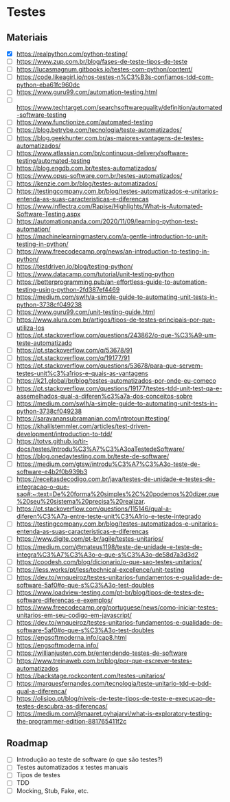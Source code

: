 # Testes

## Materiais

- [x] https://realpython.com/python-testing/
- [ ] https://www.zup.com.br/blog/fases-de-teste-tipos-de-teste
- [ ] https://lucasmagnum.gitbooks.io/testes-com-python/content/
- [ ] https://code.likeagirl.io/nos-testes-n%C3%B3s-confiamos-tdd-com-python-eba61fc960dc
- [ ] https://www.guru99.com/automation-testing.html
- [ ] https://www.techtarget.com/searchsoftwarequality/definition/automated-software-testing
- [ ] https://www.functionize.com/automated-testing
- [ ] https://blog.betrybe.com/tecnologia/teste-automatizados/
- [ ] https://blog.geekhunter.com.br/as-maiores-vantagens-de-testes-automatizados/
- [ ] https://www.atlassian.com/br/continuous-delivery/software-testing/automated-testing
- [ ] https://blog.engdb.com.br/testes-automatizados/
- [ ] https://www.opus-software.com.br/testes-automatizados/
- [ ] https://kenzie.com.br/blog/testes-automatizados/
- [ ] https://testingcompany.com.br/blog/testes-automatizados-e-unitarios-entenda-as-suas-caracteristicas-e-diferencas
- [ ] https://www.inflectra.com/Rapise/Highlights/What-is-Automated-Software-Testing.aspx
- [ ] https://automationpanda.com/2020/11/09/learning-python-test-automation/
- [ ] https://machinelearningmastery.com/a-gentle-introduction-to-unit-testing-in-python/
- [ ] https://www.freecodecamp.org/news/an-introduction-to-testing-in-python/
- [ ] https://testdriven.io/blog/testing-python/
- [ ] https://www.datacamp.com/tutorial/unit-testing-python
- [ ] https://betterprogramming.pub/an-effortless-guide-to-automation-testing-using-python-2fd387ef4469
- [ ] https://medium.com/swlh/a-simple-guide-to-automating-unit-tests-in-python-3738cf049238
- [ ] https://www.guru99.com/unit-testing-guide.html
- [ ] https://www.alura.com.br/artigos/tipos-de-testes-principais-por-que-utiliza-los
- [ ] https://pt.stackoverflow.com/questions/243862/o-que-%C3%A9-um-teste-automatizado
- [ ] https://pt.stackoverflow.com/q/53678/91
- [ ] https://pt.stackoverflow.com/q/19177/91
- [ ] https://pt.stackoverflow.com/questions/53678/para-que-servem-testes-unit%c3%a1rios-e-quais-as-vantagens
- [ ] https://k21.global/br/blog/testes-automatizados-por-onde-eu-comeco
- [ ] https://pt.stackoverflow.com/questions/19177/testes-tdd-unit-test-qa-e-assemelhados-qual-a-diferen%c3%a7a-dos-conceitos-sobre
- [ ] https://medium.com/swlh/a-simple-guide-to-automating-unit-tests-in-python-3738cf049238
- [ ] https://saravanansubramanian.com/introtounittesting/
- [ ] https://khalilstemmler.com/articles/test-driven-development/introduction-to-tdd/
- [ ] https://totvs.github.io/tir-docs/testes/Introdu%C3%A7%C3%A3oaTestedeSoftware/
- [ ] https://blog.onedaytesting.com.br/teste-de-software/
- [ ] https://medium.com/gtsw/introdu%C3%A7%C3%A3o-teste-de-software-e4b2f0b939b3
- [ ] https://receitasdecodigo.com.br/java/testes-de-unidade-e-testes-de-integracao-o-que-sao#:~:text=De%20forma%20simples%2C%20podemos%20dizer,que%20seu%20sistema%20precisa%20realizar.
- [ ] https://pt.stackoverflow.com/questions/115146/qual-a-diferen%C3%A7a-entre-teste-unit%C3%A1rio-e-teste-integrado
- [ ] https://testingcompany.com.br/blog/testes-automatizados-e-unitarios-entenda-as-suas-caracteristicas-e-diferencas
- [ ] https://www.digite.com/pt-br/agile/testes-unitarios/
- [ ] https://medium.com/@mateus1198/teste-de-unidade-e-teste-de-integra%C3%A7%C3%A3o-o-que-s%C3%A3o-de58d7a3d3d2
- [ ] https://coodesh.com/blog/dicionario/o-que-sao-testes-unitarios/
- [ ] https://less.works/pt/less/technical-excellence/unit-testing
- [ ] https://dev.to/wnqueiroz/testes-unitarios-fundamentos-e-qualidade-de-software-5af0#o-que-s%C3%A3o-test-doubles
- [ ] https://www.loadview-testing.com/pt-br/blog/tipos-de-testes-de-software-diferencas-e-exemplos/
- [ ] https://www.freecodecamp.org/portuguese/news/como-iniciar-testes-unitarios-em-seu-codigo-em-javascript/
- [ ] https://dev.to/wnqueiroz/testes-unitarios-fundamentos-e-qualidade-de-software-5af0#o-que-s%C3%A3o-test-doubles
- [ ] https://engsoftmoderna.info/cap8.html
- [ ] https://engsoftmoderna.info/
- [ ] https://willianjusten.com.br/entendendo-testes-de-software
- [ ] https://www.treinaweb.com.br/blog/por-que-escrever-testes-automatizados
- [ ] https://backstage.rockcontent.com/testes-unitarios/
- [ ] https://marquesfernandes.com/tecnologia/teste-unitario-tdd-e-bdd-qual-a-diferenca/
- [ ] https://olisipo.pt/blog/niveis-de-teste-tipos-de-teste-e-execucao-de-testes-descubra-as-diferencas/
- [ ] https://medium.com/@maaret.pyhajarvi/what-is-exploratory-testing-the-programmer-edition-881765411f2c

## Roadmap

- [ ] Introdução ao teste de software (o que são testes?)
- [ ] Testes automatizados x testes manuais
- [ ] Tipos de testes
- [ ] TDD
- [ ] Mocking, Stub, Fake, etc.